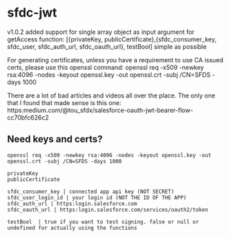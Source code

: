 # sfdc-jwt

v1.0.2 added support for single array object as input argument for getAccess function: [{privateKey, publicCertificate},{sfdc_consumer_key, sfdc_user, sfdc_auth_url, sfdc_oauth_url}, testBool]
simple as possible

For generating certificates, unless you have a requirement to use CA issued certs, please use this openssl command:
openssl req -x509 -newkey rsa:4096 -nodes -keyout openssl.key -out openssl.crt -subj /CN=SFDS -days 1000

There are a lot of bad articles and videos all over the place. 
The only one that I found that made sense is this one:
https:medium.com/@tou_sfdx/salesforce-oauth-jwt-bearer-flow-cc70bfc626c2



## Need keys and certs? 
    openssl req -x509 -newkey rsa:4096 -nodes -keyout openssl.key -out openssl.crt -subj /CN=SFDS -days 1000

    privateKey      
    publicCertificate  

    sfdc_consumer_key | connected app api key (NOT SECRET)
    sfdc_user_login_id | your login id (NOT THE ID OF THE APP)
    sfdc_auth_url | https:login.salesforce.com
    sfdc_oauth_url | https:login.salesforce.com/services/oauth2/token

    testBool  | true if you want to test signing. false or null or undefined for actually using the functions
